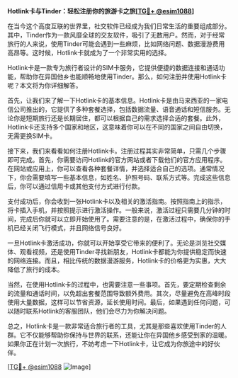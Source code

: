 **Hotlink卡与Tinder：轻松注册你的旅游卡之旅[[TG💪+ @esim1088](https://t.me/s/esim1088)]**

在当今这个高度互联的世界里，社交软件已经成为我们日常生活的重要组成部分。其中，Tinder作为一款风靡全球的交友软件，吸引了无数用户。然而，对于经常旅行的人来说，使用Tinder可能会遇到一些麻烦，比如网络问题、数据漫游费用高昂等。这时候，Hotlink卡就成为了一个非常实用的选择。

Hotlink卡是一款专为旅行者设计的SIM卡服务，它提供便捷的数据连接和通话功能，帮助你在异国他乡也能顺畅地使用Tinder。那么，如何注册并使用Hotlink卡呢？本文将为你详细解答。

首先，让我们来了解一下Hotlink卡的基本信息。Hotlink卡是由马来西亚的一家电信公司推出的，它提供了多种套餐选择，包括数据流量、语音通话和短信服务。无论你是短期旅行还是长期居住，都可以根据自己的需求选择合适的套餐。此外，Hotlink卡还支持多个国家和地区，这意味着你可以在不同的国家之间自由切换，无需更换SIM卡。

接下来，我们来看看如何注册Hotlink卡。注册过程其实非常简单，只需几个步骤即可完成。首先，你需要访问Hotlink的官方网站或者下载他们的官方应用程序。在网站或应用上，你可以查看各种套餐详情，并选择适合自己的选项。通常情况下，你会需要填写一些基本信息，如姓名、护照号码、联系方式等。完成这些信息后，你可以通过信用卡或其他支付方式进行付款。

支付成功后，你会收到一张Hotlink卡以及相关的激活指南。按照指南上的指示，将卡插入手机，并按照提示进行激活操作。一般来说，激活过程只需要几分钟的时间，完成后你就可以立即开始使用了。需要注意的是，在激活过程中，确保你的手机已经关闭飞行模式，并且网络信号良好。

一旦Hotlink卡激活成功，你就可以开始享受它带来的便利了。无论是浏览社交媒体、观看视频，还是使用Tinder寻找新朋友，Hotlink卡都能为你提供稳定而快速的网络连接。而且，相比传统的数据漫游服务，Hotlink卡的价格更为实惠，大大降低了旅行的成本。

当然，在使用Hotlink卡的过程中，也需要注意一些事项。首先，要定期检查剩余的流量和通话时间，以免超出套餐范围导致额外费用。其次，尽量避免在高峰时段使用大量数据，这样可以节省资源，延长使用时间。最后，如果遇到任何问题，可以随时联系Hotlink的客服团队，他们会尽力为你解决问题。

总之，Hotlink卡是一款非常适合旅行者的工具，尤其是那些喜欢使用Tinder的人群。它不仅能够帮助你保持与世界的联系，还能让你在异国他乡感受到家的温暖。如果你正在计划一次旅行，不妨考虑一下Hotlink卡，让它成为你旅途中的好伙伴。

[[TG💪+ @esim1088](https://t.me/s/esim1088) ![Image](https://i.postimg.cc/4NQfJmqS/Snipaste-2025-05-13-00-14-12.png)]